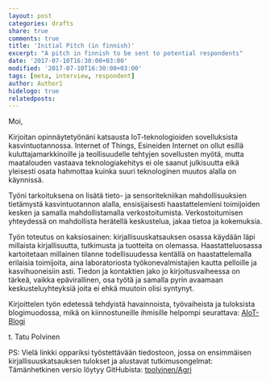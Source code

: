 ```yaml
---
layout: post
categories: drafts
share: true
comments: true
title: 'Initial Pitch (in finnish)'
excerpt: "A pitch in finnish to be sent to potential respondents"
date: '2017-07-10T16:30:00+03:00'
modified: '2017-07-10T16:30:00+03:00'
tags: [meta, interview, respondent]
author: Author1
hidelogo: true
relatedposts:
---
```


Moi,

Kirjoitan opinnäytetyönäni katsausta IoT-teknologioiden sovelluksista kasvintuotannossa.
Internet of Things, Esineiden Internet on ollut esillä kuluttajamarkkinoille ja teollisuudelle tehtyjen sovellusten myötä, mutta maatalouden vastaava teknologiakehitys ei ole saanut julkisuutta eikä yleisesti osata hahmottaa kuinka suuri teknologinen muutos alalla on käynnissä.

Työni tarkoituksena on lisätä tieto- ja sensoritekniikan mahdollisuuksien tietämystä kasvintuotannon alalla, ensisijaisesti haastattelemieni toimijoiden kesken ja samalla mahdollistamalla verkostoitumista. Verkostoitumisen yhteydessä on mahdollista herätellä keskustelua, jakaa tietoa ja kokemuksia.

Työn toteutus on kaksiosainen: kirjallisuuskatsauksen osassa käydään läpi millaista kirjallisuutta, tutkimusta ja tuotteita on olemassa. Haastatteluosassa kartoitetaan millainen tilanne todellisuudessa kentällä on haastattelemalla erilaisia toimijoita,  aina laboratoriosta työkonevalmistajien kautta pelloille ja kasvihuoneisiin asti. Tiedon ja kontaktien jako jo kirjoitusvaiheessa on tärkeä, vaikka epävirallinen, osa työtä ja samalla pyrin avaamaan keskusteluyhteyksiä joita ei ehkä muutoin olisi syntynyt.

Kirjoittelen työn edetessä tehdyistä havainnoista, työvaiheista ja tuloksista blogimuodossa, mikä on kiinnostuneille ihmisille helpompi seurattava: [AIoT-Blogi](https://tpolvinen.github.io)

t. Tatu Polvinen


PS: Vielä linkki oppariksi työstettävään tiedostoon, jossa on ensimmäisen kirjallisuuskatsauksen tulokset ja alustavat tutkimusongelmat:
Tämänhetkinen versio löytyy GitHubista: [tpolvinen/Agri](https://github.com/tpolvinen/Agri/blob/master/source/oppari.md)
